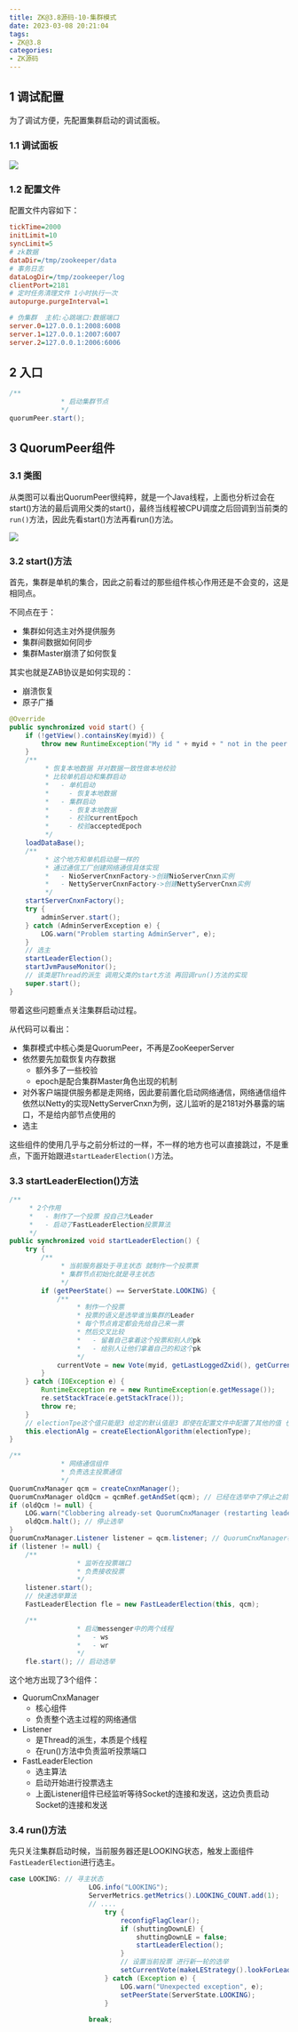 ```yaml
---
title: ZK@3.8源码-10-集群模式
date: 2023-03-08 20:21:04
tags:
- ZK@3.8
categories:
- ZK源码
---
```


## 1 调试配置

为了调试方便，先配置集群启动的调试面板。

### 1.1 调试面板

![](ZK-3-8源码-10-集群模式/image-20230308202925638.png)

### 1.2 配置文件

配置文件内容如下：

```cfg
tickTime=2000
initLimit=10
syncLimit=5
# zk数据
dataDir=/tmp/zookeeper/data
# 事务日志
dataLogDir=/tmp/zookeeper/log
clientPort=2181
# 定时任务清理文件 1小时执行一次
autopurge.purgeInterval=1

# 伪集群  主机:心跳端口:数据端口
server.0=127.0.0.1:2008:6008
server.1=127.0.0.1:2007:6007
server.2=127.0.0.1:2006:6006
```

## 2 入口

```java
/**
             * 启动集群节点
             */
quorumPeer.start();
```

## 3 QuorumPeer组件

### 3.1 类图

从类图可以看出QuorumPeer很纯粹，就是一个Java线程，上面也分析过会在start()方法的最后调用父类的start()，最终当线程被CPU调度之后回调到当前类的`run()`方法，因此先看start()方法再看run()方法。

![](ZK-3-8源码-10-集群模式/image-20230308204726905.png)

### 3.2 start()方法

首先，集群是单机的集合，因此之前看过的那些组件核心作用还是不会变的，这是相同点。

不同点在于：

* 集群如何选主对外提供服务
* 集群间数据如何同步
* 集群Master崩溃了如何恢复

其实也就是ZAB协议是如何实现的：

* 崩溃恢复
* 原子广播

```java
@Override
public synchronized void start() {
    if (!getView().containsKey(myid)) {
        throw new RuntimeException("My id " + myid + " not in the peer list");
    }
    /**
         * 恢复本地数据 并对数据一致性做本地校验
         * 比较单机启动和集群启动
         *   - 单机启动
         *     - 恢复本地数据
         *   - 集群启动
         *     - 恢复本地数据
         *     - 校验currentEpoch
         *     - 校验acceptedEpoch
         */
    loadDataBase();
    /**
         * 这个地方和单机启动是一样的
         * 通过通信工厂创建网络通信具体实现
         *   - NioServerCnxnFactory->创建NioServerCnxn实例
         *   - NettyServerCnxnFactory->创建NettyServerCnxn实例
         */
    startServerCnxnFactory();
    try {
        adminServer.start();
    } catch (AdminServerException e) {
        LOG.warn("Problem starting AdminServer", e);
    }
    // 选主
    startLeaderElection();
    startJvmPauseMonitor();
    // 该类是Thread的派生 调用父类的start方法 再回调run()方法的实现
    super.start();
}
```

带着这些问题重点关注集群启动过程。

从代码可以看出：

* 集群模式中核心类是QuorumPeer，不再是ZooKeeperServer
* 依然要先加载恢复内存数据
  * 额外多了一些校验
  * epoch是配合集群Master角色出现的机制
* 对外客户端提供服务都是走网络，因此要前置化启动网络通信，网络通信组件依然以Netty的实现NettyServerCnxn为例，这儿监听的是2181对外暴露的端口，不是给内部节点使用的
* 选主

这些组件的使用几乎与之前分析过的一样，不一样的地方也可以直接跳过，不是重点，下面开始跟进`startLeaderElection()`方法。

### 3.3 startLeaderElection()方法

```java
/**
     * 2个作用
     *   - 制作了一个投票 投自己为Leader
     *   - 启动了FastLeaderElection投票算法
     */
public synchronized void startLeaderElection() {
    try {
        /**
             * 当前服务器处于寻主状态 就制作一个投票票
             * 集群节点初始化就是寻主状态
             */
        if (getPeerState() == ServerState.LOOKING) {
            /**
                 * 制作一个投票
                 * 投票的语义是选举谁当集群的Leader
                 * 每个节点肯定都会先给自己来一票
                 * 然后交叉比较
                 *   - 留着自己拿着这个投票和别人的pk
                 *   - 给别人让他们拿着自己的和这个pk
                 */
            currentVote = new Vote(myid, getLastLoggedZxid(), getCurrentEpoch());
        }
    } catch (IOException e) {
        RuntimeException re = new RuntimeException(e.getMessage());
        re.setStackTrace(e.getStackTrace());
        throw re;
    }
    // electionTpe这个值只能是3 给定的默认值是3 即使在配置文件中配置了其他的值 也会在配置解析阶段抛出异常
    this.electionAlg = createElectionAlgorithm(electionType);
}
```



```java
/**
             * 网络通信组件
             * 负责选主投票通信
             */
QuorumCnxManager qcm = createCnxnManager();
QuorumCnxManager oldQcm = qcmRef.getAndSet(qcm); // 已经在选举中了停止之前的选举
if (oldQcm != null) {
    LOG.warn("Clobbering already-set QuorumCnxManager (restarting leader election?)");
    oldQcm.halt(); // 停止选举
}
QuorumCnxManager.Listener listener = qcm.listener; // QuorumCnxManager构造时候实例化了listener线程
if (listener != null) {
    /**
                 * 监听在投票端口
                 * 负责接收投票
                 */
    listener.start();
    // 快速选举算法
    FastLeaderElection fle = new FastLeaderElection(this, qcm);

    /**
                 * 启动messenger中的两个线程
                 *   - ws
                 *   - wr
                 */
    fle.start(); // 启动选举
```

这个地方出现了3个组件：

* QuorumCnxManager
  * 核心组件
  * 负责整个选主过程的网络通信
* Listener
  * 是Thread的派生，本质是个线程
  * 在run()方法中负责监听投票端口
* FastLeaderElection
  * 选主算法
  * 启动开始进行投票选主
  * 上面Listener组件已经监听等待Socket的连接和发送，这边负责启动Socket的连接和发送

### 3.4 run()方法

先只关注集群启动时候，当前服务器还是LOOKING状态，触发上面组件`FastLeaderElection`进行选主。

```java
case LOOKING: // 寻主状态
                    LOG.info("LOOKING");
                    ServerMetrics.getMetrics().LOOKING_COUNT.add(1);
                    // ....
                        try {
                            reconfigFlagClear();
                            if (shuttingDownLE) {
                                shuttingDownLE = false;
                                startLeaderElection();
                            }
                            // 设置当前投票 进行新一轮的选举
                            setCurrentVote(makeLEStrategy().lookForLeader());
                        } catch (Exception e) {
                            LOG.warn("Unexpected exception", e);
                            setPeerState(ServerState.LOOKING);
                        }
                    
                    break;
```

